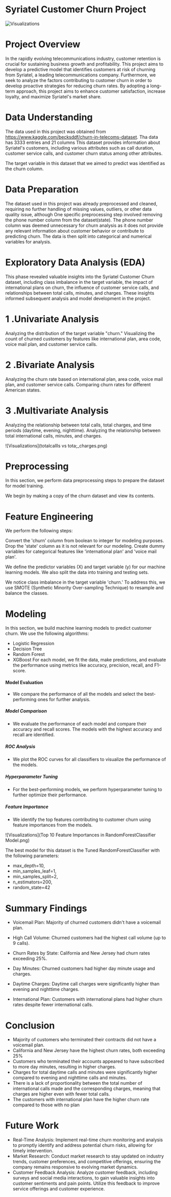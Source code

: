 # Syriatel Customer Churn Project

![Visualizations](telcom_image.jpg)

# Project Overview

In the rapidly evolving telecommunications industry, customer retention is crucial for sustaining business growth and profitability. This project aims to develop a predictive model that identifies customers at risk of churning from Syriatel, a leading telecommunications company. Furthermore, we seek to analyze the factors contributing to customer churn in order to develop proactive strategies for reducing churn rates. By adopting a long-term approach, this project aims to enhance customer satisfaction, increase loyalty, and maximize Syriatel's market share.


# Data Understanding
The data used in this project was obtained from https://www.kaggle.com/becksddf/churn-in-telecoms-dataset. Tha data has 3333 entries and 21 columns
This dataset provides information about Syriatel's customers, including various attributes such as call duration, customer service calls, and customer churn status among other attributes.

The target variable in this dataset that we aimed to predict was identified as the churn column.



# Data Preparation

The dataset used in this project was already preprocessed and cleaned, requiring no further handling of missing values, outliers, or other data quality issue, although One specific preprocessing step involved removing the phone number column from the dataset(state). The phone number column was deemed unnecessary for churn analysis as it does not provide any relevant information about customer behavior or contribute to predicting churn.  The data is then split into categorical and numerical variables for analysis.

# Exploratory Data Analysis (EDA)

This  phase revealed valuable insights into the Syriatel Customer Churn dataset, including class imbalance in the target variable, the impact of international plans on churn, the influence of customer service calls, and relationships between total calls, minutes, and charges. These insights informed subsequent analysis and model development in the project.
  # 1 .Univariate Analysis
Analyzing the distribution of the target variable "churn."
Visualizing the count of churned customers by features like international plan, area code, voice mail plan, and customer service calls.
 # 2 .Bivariate Analysis
Analyzing the churn rate based on international plan, area code, voice mail plan, and customer service calls.
Comparing churn rates for different American states.
# 3 .Multivariate Analysis
Analyzing the relationship between total calls, total charges, and time periods (daytime, evening, nighttime).
Analyzing the relationship between total international calls, minutes, and charges.


![Visualizations](totalcallls vs tota;_charges.png)



# Preprocessing

In this section, we perform data preprocessing steps to prepare the dataset for model training.

We begin by making a copy of the churn dataset and view its contents.

  #  Feature Engineering
We perform the following steps:

Convert the 'churn' column from boolean to integer for modeling purposes.
Drop the 'state' column as it is not relevant for our modeling.
Create dummy variables for categorical features like 'international plan' and 'voice mail plan'.

We define the predictor variables (X) and target variable (y) for our machine learning models. We also split the data into training and testing sets.


We notice class imbalance in the target variable 'churn.' To address this, we use SMOTE (Synthetic Minority Over-sampling Technique) to resample and balance the classes.
# Modeling
In this section, we build machine learning models to predict customer churn. We use the following algorithms:

* Logistic Regression
* Decision Tree
* Random Forest
* XGBoost
For each model, we fit the data, make predictions, and evaluate the performance using metrics like accuracy, precision, recall, and F1-score.

#### Model Evaluation
* We compare the performance of all the models and select the best-performing ones for further analysis.

##### Model Comparison
* We evaluate the performance of each model and compare their accuracy and recall scores. The models with the highest accuracy and recall are identified.

##### ROC Analysis
* We plot the ROC curves for all classifiers to visualize the performance of the models.

##### Hyperparameter Tuning
* For the best-performing models, we perform hyperparameter tuning to further optimize their performance.

##### Feature Importance
* We identify the top features contributing to customer churn using feature importances from the models.
   
 ![Visualizations](Top 10 Feature Importances in RandomForestClassifier Model.png)  
   
The best model for this dataset is the Tuned RandomForestClassifier with the following parameters:

- max_depth=10, 
- min_samples_leaf=1, 
- min_samples_split=2,
- n_estimators=200,
- random_state=42

# Summary Findings

- Voicemail Plan: Majority of churned customers didn't have a voicemail plan.

- High Call Volume: Churned customers had the highest call volume (up to 9 calls).

- Churn Rates by State: California and New Jersey had churn rates exceeding 25%.

- Day Minutes: Churned customers had higher day minute usage and charges.

- Daytime Charges: Daytime call charges were significantly higher than evening and nighttime charges.

- International Plan: Customers with international plans had higher churn rates despite fewer international calls.


# Conclusion
- Majority of customers who terminated their contracts did not have a voicemail plan.
- California and New Jersey have the highest churn rates, both exceeding 25%
- Customers who terminated their accounts appeared to have subscribed to more day minutes, resulting in higher charges.
- Charges for total daytime calls and minutes were significantly higher compared to evening and nighttime calls and minutes.
- There is a lack of proportionality between the total number of international calls made and the corresponding charges, meaning that charges are higher even with fewer total calls.
- The customers with international plan have the higher churn rate compared to those with no plan
# Future Work

- Real-Time Analysis: Implement real-time churn monitoring and analysis to promptly identify and address potential churn risks, allowing for timely intervention.
- Market Research: Conduct market research to stay updated on industry trends, customer preferences, and competitive offerings, ensuring the company remains responsive to evolving market dynamics.
- Customer Feedback Analysis: Analyze customer feedback, including surveys and social media interactions, to gain valuable insights into customer sentiments and pain points. Utilize this feedback to improve service offerings and customer experience.


